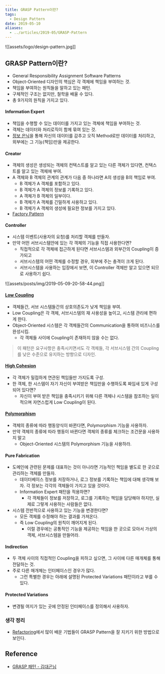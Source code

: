 ```yaml
---
title: GRASP Pattern이란?
tags:
  - Design Pattern
date: 2019-05-10
aliases: 
  - ../articles/2019-05/GRASP-Pattern
---
```


![[assets/logo/design-pattern.jpg]]


## GRASP Pattern이란?
- General Responsibility Assignment Software Patterns
- Object-Oriented 디자인의 핵심은 각 객체에 책임을 부여하는 것.
- 책임을 부여하는 원칙들을 말하고 있는 패턴.
- 구체적인 구조는 없지만, 철학을 배울 수 있다.
- 총 9가지의 원칙을 가지고 있다.

#### Information Expert
- 책임을 수행할 수 있는 데이터를 가지고 있는 객체에 책임을 부여하는 것.
- 객체는 데이터와 처리로직이 함께 묶여 있는 것.
- [정보 은닉](https://en.wikipedia.org/wiki/Information_hiding)을 통해 자신의 데이터를 감추고 오직 Method로만 데이터를 처리하고, 외부에는 그 기능(책임)만을 제공한다.

#### Creator
- 객체의 생성은 생성되는 객체의 컨텍스트를 알고 있는 다른 객체가 있다면, 컨텍스트를 알고 있는 객체에 부여.
- A 객체와 B 객체의 관계의 관계가 다음 중 하나라면 A의 생성을 B의 책임로 부여.
    - B 객체가 A 객체를 포함하고 있다.
    - B 객체가 A 객체의 정보를 기록하고 있다.
    - A 객체가 B 객체의 일부이다.
    - B 객체가 A 객체를 긴밀하게 사용하고 있다.
    - B 객체가 A 객체의 생성에 필요한 정보를 가지고 있다.
- [Factory Pattern](https://en.wikipedia.org/wiki/Factory_(object-oriented_programming))

#### Controller
- 시스템 이벤트(사용자의 요청)를 처리할 객체를 만들자.
- 만약 어떤 서브시스템안에 있는 각 객체의 기능을 직접 사용한다면?
    - 직접적으로 각 객체에 접근하게 된다면 서브시스템과 외부간의 Coupling이 증가되고
    - 서브시스템의 어떤 객체를 수정할 경우, 외부에 주는 충격이 크게 된다.
    - 서브시스템을 사용하는 입장에서 보면, 이 Controller 객체만 알고 있으면 되므로 사용하기 쉽다.

![[assets/posts/img/2019-05-09-20-58-44.png]]

#### [Low Coupling](https://en.wikipedia.org/wiki/Loose_coupling)
- 객체들간, 서브 시스템들간의 상호의존도가 낮게 책임을 부여.
- Low Coupling은 각 객체, 서브시스템의 재 사용성을 높이고, 시스템 관리에 편하게 한다.
- Object-Oriented 시스템은 각 객체들간의 Communication을 통하여 비즈니스를 완성시킴.
    - 각 객체들 사이에 Coupling이 존재하지 않을 수는 없다.

> 이 패턴은 요구사항은 충족시키면서도 각 객체들, 각 서브시스템 간의 Coupling를 낮은 수준으로 유지하는 방향으로 디자인.


#### [High Cohesion](https://en.wikipedia.org/wiki/Cohesion_(computer_science))
- 각 객체가 밀접하게 연관된 책임들만 가지도록 구성.
- 한 객체, 한 시스템이 자기 자신이 부여받은 책임만을 수행하도록 짜임새 있게 구성되어 있다면?
    - 자신이 부여 받은 책임을 충족시키기 위해 다른 객체나 시스템을 참조하는 일이 적으며 자연스럽게 Low Coupling이 된다.

#### [Polymorphism](https://en.wikipedia.org/wiki/Polymorphism_(computer_science))
- 객체의 종류에 따라 행동양식이 바뀐다면, Polymorphism 기능을 사용하자.
- 만약 객체의 종류에 따라 행동이 바뀐다면 객체의 종류를 체크하는 조건문을 사용하지 말고
    - Object-Oriented 시스템의 Polymorphism 기능을 사용하라.

#### Pure Fabrication
- 도메인에 관련된 문제를 대표하는 것이 아니라면 기능적인 책임을 별도로 한 곳으로 관리하는 객체를 만들자.
    - 데이터베이스 정보를 저장하거나, 로그 정보를 기록하는 책임에 대해 생각해 보자. 각 정보는 각각의 객체들이 가지고 있을 것이다.
    - Information Expert 패턴을 적용하면?
        - 각 객체들이 정보를 저장하고, 로그를 기록하는 책임을 담당해야 하지만, 실제로 그렇게 사용하는 사람들은 없다.
- 시스템 전반적으로 사용하고 있는 기능을 변경한다면?
    -  모든 객체를 수정해야 하는 결과를 가져온다.
    - 즉 Low Coupling의 원칙이 깨어지게 된다.
        - 이럴 경우에는 공통적인 기능을 제공하는 책임을 한 곳으로 모아서 가상의 객체, 서브시스템을 만들어라.

#### Indirection
- 두 객체 사이의 직접적인 Coupling을 피하고 싶으면, 그 사이에 다른 매개체를 통해 전달하는 것.
- 주로 다른 매개체는 인터페이스인 경우가 많다.
    - 그런 특별한 경우는 아래에 설명된 Protected Variations 패턴이라고 부를 수 있다.

#### Protected Variations
- 변경될 여지가 있는 곳에 안정된 인터페이스를 정의해서 사용하자.

### 생각 정리
- [Refactoring](https://nesoy.github.io/articles/2018-05/Refactoring-Example)에서 많이 배운 기법들이 GRASP Pattern을 잘 지키기 위한 방법으로 보인다.


## Reference
- [GRASP 패턴 - 김대곤님](http://www.hanbit.co.kr/channel/category/category_view.html?cms_code=CMS8586826397)
